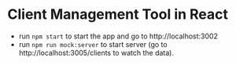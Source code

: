 # Client Management Tool in React

* run `npm start` to start the app and go to http://localhost:3002
* run `npm run mock:server` to start server (go to http://localhost:3005/clients to watch the data).


<!--
I was told to build this app as a TBC test task on a Angular developer position.
But I build it in React later just for the sake of learning and practising React.
-->



<!-- Initial mock data:

{
  "clients": [
    {
      "id": 1,
      "firstName": "Misho",
      "lastName": "Aleksidze",
      "gender": "კაცი",
      "pid": "000000000",
      "phone": 555555555,
      "legalAddress": {
        "country": "Georgia",
        "city": "Gori",
        "address": "address"
      },
      "actualAddress": {
        "country": "Georgia",
        "city": "Tbilisi",
        "address": "address"
      },
      "photo": ""
    },
    {
      "id": 2,
      "firstName": "Jennifer",
      "lastName": "Smith",
      "gender": "ქალი",
      "pid": "111111111",
      "phone": 544444444,
      "legalAddress": {
        "country": "USA",
        "city": "San Jose",
        "address": "str 1"
      },
      "actualAddress": {
        "country": "Canada",
        "city": "Vancouver",
        "address": "Howe St, Vancouver, BC VZS 2S8"
      },
      "photo": ""
    },
    {
      "id": 3,
      "firstName": "Jane",
      "lastName": "Doe",
      "gender": "ქალი",
      "pid": "222222222",
      "phone": 544444444,
      "legalAddress": {
        "country": "USA",
        "city": "Delaware",
        "address": "str 2"
      },
      "actualAddress": {
        "country": "Canada",
        "city": "Toronto",
        "address": "Howe St, BC VZS 2S8"
      },
      "photo": ""
    },
    {
      "id": 4,
      "firstName": "John",
      "lastName": "Doe",
      "gender": "კაცი",
      "pid": "999999999",
      "phone": 544444444,
      "legalAddress": {
        "country": "Georgia",
        "city": "Tbilisi",
        "address": "str 1"
      },
      "actualAddress": {
        "country": "Canada",
        "city": "Vancouver",
        "address": "Howe St, Vancouver, BC VZS 2S8"
      },
      "photo": ""
    }
  ]
}

-->





<!--

This project was bootstrapped with [Create React App](https://github.com/facebook/create-react-app).

## Available Scripts

In the project directory, you can run:

### `npm start`

Runs the app in the development mode.<br />
Open [http://localhost:3000](http://localhost:3000) to view it in the browser.

The page will reload if you make edits.<br />
You will also see any lint errors in the console.

### `npm test`

Launches the test runner in the interactive watch mode.<br />
See the section about [running tests](https://facebook.github.io/create-react-app/docs/running-tests) for more information.

### `npm run build`

Builds the app for production to the `build` folder.<br />
It correctly bundles React in production mode and optimizes the build for the best performance.

The build is minified and the filenames include the hashes.<br />
Your app is ready to be deployed!

See the section about [deployment](https://facebook.github.io/create-react-app/docs/deployment) for more information.

### `npm run eject`

**Note: this is a one-way operation. Once you `eject`, you can’t go back!**

If you aren’t satisfied with the build tool and configuration choices, you can `eject` at any time. This command will remove the single build dependency from your project.

Instead, it will copy all the configuration files and the transitive dependencies (Webpack, Babel, ESLint, etc) right into your project so you have full control over them. All of the commands except `eject` will still work, but they will point to the copied scripts so you can tweak them. At this point you’re on your own.

You don’t have to ever use `eject`. The curated feature set is suitable for small and middle deployments, and you shouldn’t feel obligated to use this feature. However we understand that this tool wouldn’t be useful if you couldn’t customize it when you are ready for it.

## Learn More

You can learn more in the [Create React App documentation](https://facebook.github.io/create-react-app/docs/getting-started).

To learn React, check out the [React documentation](https://reactjs.org/).

### Code Splitting

This section has moved here: https://facebook.github.io/create-react-app/docs/code-splitting

### Analyzing the Bundle Size

This section has moved here: https://facebook.github.io/create-react-app/docs/analyzing-the-bundle-size

### Making a Progressive Web App

This section has moved here: https://facebook.github.io/create-react-app/docs/making-a-progressive-web-app

### Advanced Configuration

This section has moved here: https://facebook.github.io/create-react-app/docs/advanced-configuration

### Deployment

This section has moved here: https://facebook.github.io/create-react-app/docs/deployment

### `npm run build` fails to minify

This section has moved here: https://facebook.github.io/create-react-app/docs/troubleshooting#npm-run-build-fails-to-minify
